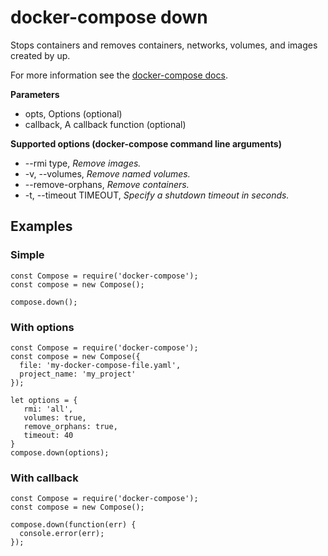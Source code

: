 # docker-compose down

Stops containers and removes containers, networks, volumes, and images created by up.

For more information see the [docker-compose docs](https://docs.docker.com/compose/reference/down/).

**Parameters**
* opts, Options (optional)
* callback, A callback function (optional)

**Supported options (docker-compose command line arguments)**
* --rmi type, *Remove images.*
* -v, --volumes, *Remove named volumes.*
* --remove-orphans, *Remove containers.*
* -t, --timeout TIMEOUT, *Specify a shutdown timeout in seconds.*

## Examples

### Simple
```
const Compose = require('docker-compose');
const compose = new Compose();

compose.down();
```

### With options
```
const Compose = require('docker-compose');
const compose = new Compose({
  file: 'my-docker-compose-file.yaml',
  project_name: 'my_project'
});

let options = {
   rmi: 'all',
   volumes: true,
   remove_orphans: true,
   timeout: 40
}
compose.down(options);
```

### With callback
```
const Compose = require('docker-compose');
const compose = new Compose();

compose.down(function(err) {
  console.error(err);
});
```
